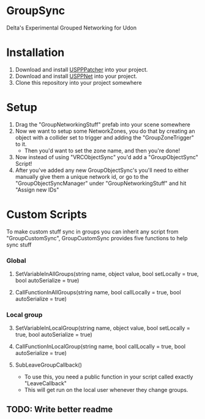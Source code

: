 # GroupSync
Delta's Experimental Grouped Networking for Udon

# Installation
1. Download and install [USPPPatcher](https://github.com/DeltaNeverUsed/USPPPatcher) into your project.
2. Download and install [USPPNet](https://github.com/DeltaNeverUsed/USPPNet) into your project.
3. Clone this repository into your project somewhere

# Setup
1. Drag the "GroupNetworkingStuff" prefab into your scene somewhere
2. Now we want to setup some NetworkZones, you do that by creating an object with a collider set to trigger and adding the "GroupZoneTrigger" to it.
    - Then you'd want to set the zone name, and then you're done!
3. Now instead of using "VRCObjectSync" you'd add a "GroupObjectSync" Script!
4. After you've added any new GroupObjectSync's you'll need to either manually give them a unique network id, or go to the "GroupObjectSyncManager" under "GroupNetworkingStuff" and hit "Assign new IDs"

# Custom Scripts
To make custom stuff sync in groups you can inherit any script from "GroupCustomSync",
GroupCustomSync provides five functions to help sync stuff

### Global
1. SetVariableInAllGroups(string name, object value, bool setLocally = true, bool autoSerialize = true)


2. CallFunctionInAllGroups(string name, bool callLocally = true, bool autoSerialize = true)


### Local group
3. SetVariableInLocalGroup(string name, object value, bool setLocally = true, bool autoSerialize = true)


4. CallFunctionInLocalGroup(string name, bool callLocally = true, bool autoSerialize = true)


5. SubLeaveGroupCallback()
   - To use this, you need a public function in your script called exactly "LeaveCallback"
   - This will get run on the local user whenever they change groups.


## TODO: Write better readme